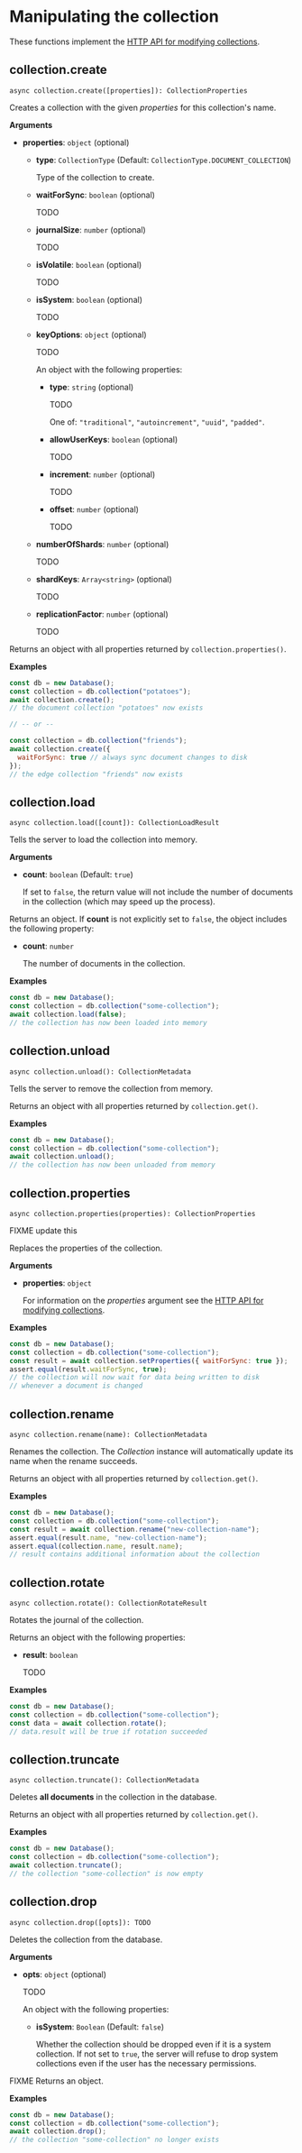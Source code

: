 # Manipulating the collection

These functions implement the
[HTTP API for modifying collections](https://docs.arangodb.com/latest/HTTP/Collection/Modifying.html).

## collection.create

`async collection.create([properties]): CollectionProperties`

Creates a collection with the given _properties_ for this collection's name.

**Arguments**

- **properties**: `object` (optional)

  - **type**: `CollectionType` (Default: `CollectionType.DOCUMENT_COLLECTION`)

    Type of the collection to create.

  - **waitForSync**: `boolean` (optional)

    TODO

  - **journalSize**: `number` (optional)

    TODO

  - **isVolatile**: `boolean` (optional)

    TODO

  - **isSystem**: `boolean` (optional)

    TODO

  - **keyOptions**: `object` (optional)

    TODO

    An object with the following properties:

    - **type**: `string` (optional)

      TODO

      One of: `"traditional"`, `"autoincrement"`, `"uuid"`, `"padded"`.

    - **allowUserKeys**: `boolean` (optional)

      TODO

    - **increment**: `number` (optional)

      TODO

    - **offset**: `number` (optional)

      TODO

  - **numberOfShards**: `number` (optional)

    TODO

  - **shardKeys**: `Array<string>` (optional)

    TODO

  - **replicationFactor**: `number` (optional)

    TODO

Returns an object with all properties returned by `collection.properties()`.

**Examples**

```js
const db = new Database();
const collection = db.collection("potatoes");
await collection.create();
// the document collection "potatoes" now exists

// -- or --

const collection = db.collection("friends");
await collection.create({
  waitForSync: true // always sync document changes to disk
});
// the edge collection "friends" now exists
```

## collection.load

`async collection.load([count]): CollectionLoadResult`

Tells the server to load the collection into memory.

**Arguments**

- **count**: `boolean` (Default: `true`)

  If set to `false`, the return value will not include the number of documents
  in the collection (which may speed up the process).

Returns an object. If **count** is not explicitly set to `false`, the object includes the following property:

- **count**: `number`

  The number of documents in the collection.

**Examples**

```js
const db = new Database();
const collection = db.collection("some-collection");
await collection.load(false);
// the collection has now been loaded into memory
```

## collection.unload

`async collection.unload(): CollectionMetadata`

Tells the server to remove the collection from memory.

Returns an object with all properties returned by `collection.get()`.

**Examples**

```js
const db = new Database();
const collection = db.collection("some-collection");
await collection.unload();
// the collection has now been unloaded from memory
```

## collection.properties

`async collection.properties(properties): CollectionProperties`

FIXME update this

Replaces the properties of the collection.

**Arguments**

- **properties**: `object`

  For information on the _properties_ argument see the
  [HTTP API for modifying collections](https://docs.arangodb.com/latest/HTTP/Collection/Modifying.html).

**Examples**

```js
const db = new Database();
const collection = db.collection("some-collection");
const result = await collection.setProperties({ waitForSync: true });
assert.equal(result.waitForSync, true);
// the collection will now wait for data being written to disk
// whenever a document is changed
```

## collection.rename

`async collection.rename(name): CollectionMetadata`

Renames the collection. The _Collection_ instance will automatically update its
name when the rename succeeds.

Returns an object with all properties returned by `collection.get()`.

**Examples**

```js
const db = new Database();
const collection = db.collection("some-collection");
const result = await collection.rename("new-collection-name");
assert.equal(result.name, "new-collection-name");
assert.equal(collection.name, result.name);
// result contains additional information about the collection
```

## collection.rotate

`async collection.rotate(): CollectionRotateResult`

Rotates the journal of the collection.

Returns an object with the following properties:

- **result**: `boolean`

  TODO

**Examples**

```js
const db = new Database();
const collection = db.collection("some-collection");
const data = await collection.rotate();
// data.result will be true if rotation succeeded
```

## collection.truncate

`async collection.truncate(): CollectionMetadata`

Deletes **all documents** in the collection in the database.

Returns an object with all properties returned by `collection.get()`.

**Examples**

```js
const db = new Database();
const collection = db.collection("some-collection");
await collection.truncate();
// the collection "some-collection" is now empty
```

## collection.drop

`async collection.drop([opts]): TODO`

Deletes the collection from the database.

**Arguments**

- **opts**: `object` (optional)

  TODO

  An object with the following properties:

  - **isSystem**: `Boolean` (Default: `false`)

    Whether the collection should be dropped even if it is a system collection. If not set to `true`, the server will refuse to drop system collections even if the user has the necessary permissions.

FIXME Returns an object.

**Examples**

```js
const db = new Database();
const collection = db.collection("some-collection");
await collection.drop();
// the collection "some-collection" no longer exists
```
